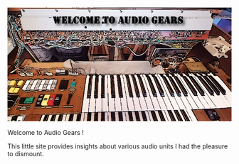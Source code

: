 #  

![image-20240825091055650](assets/image-20240825091055650.png)

Welcome to Audio Gears !

This little site provides insights about various audio units I had the pleasure to dismount.

